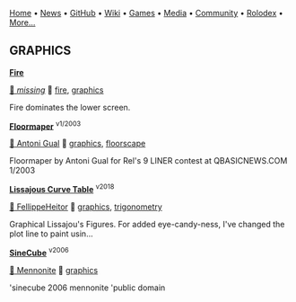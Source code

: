 [Home](https://qb64.com) • [News](news.md) • [GitHub](github.md) • [Wiki](wiki.md) • [Games](games.md) • [Media](media.md) • [Community](community.md) • [Rolodex](rolodex.md) • [More...](more.md)

## GRAPHICS

**[Fire](fire/index)**

[🐝 *missing*](author_missing) 🔗 [fire](fire), [graphics](graphics)

Fire dominates the lower screen.

**[Floormaper](floormaper/index)** <sup>v1/2003</sup>

[🐝 Antoni Gual](antoni-gual) 🔗 [graphics](graphics), [floorscape](floorscape)

Floormaper by Antoni Gual  for Rel's 9 LINER contest at QBASICNEWS.COM  1/2003

**[Lissajous Curve Table](lissajous-curve-table/index)** <sup>v2018</sup>

[🐝 FellippeHeitor](fellippeheitor) 🔗 [graphics](graphics), [trigonometry](trigonometry)

Graphical Lissajou's Figures.  For added eye-candy-ness, I've changed the plot line to paint usin...

**[SineCube](sinecube/index)** <sup>v2006</sup>

[🐝 Mennonite](mennonite) 🔗 [graphics](graphics)

'sinecube 2006 mennonite 'public domain
